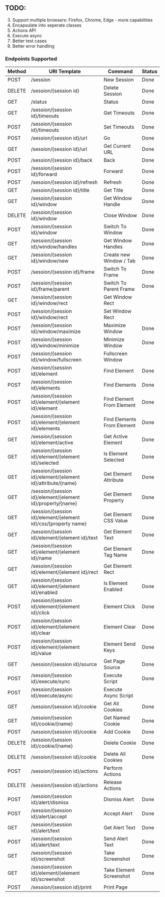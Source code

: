 ## TODO:
3. Support multiple browsers: Firefox, Chrome, Edge - more capabilities
1. Encapsulate into seperate classes
1. Actions API
1. Execute async
2. Better test cases
4. Better error handling

### Endpoints Supported

| Method  | URI Template                                                    | Command                    | Status  |
|---------|-----------------------------------------------------------------|----------------------------|---------|
| POST    | /session                                                        | New Session                | Done    |
| DELETE  | /session/{session id}                                           | Delete Session             | Done    |
| GET     | /status                                                         | Status                     | Done    |
| GET     | /session/{session id}/timeouts                                  | Get Timeouts               | Done    |
| POST    | /session/{session id}/timeouts                                  | Set Timeouts               | Done    |
| POST    | /session/{session id}/url                                       | Go                         | Done    |
| GET     | /session/{session id}/url                                       | Get Current URL            | Done    |
| POST    | /session/{session id}/back                                      | Back                       | Done    |
| POST    | /session/{session id}/forward                                   | Forward                    | Done    |
| POST    | /session/{session id}/refresh                                   | Refresh                    | Done    |
| GET     | /session/{session id}/title                                     | Get Title                  | Done    |
| GET     | /session/{session id}/window                                    | Get Window Handle          | Done    |
| DELETE  | /session/{session id}/window                                    | Close Window               | Done    |
| POST    | /session/{session id}/window                                    | Switch To Window           | Done    |
| GET     | /session/{session id}/window/handles                            | Get Window Handles         | Done    |
| GET     | /session/{session id}/window/new                                | Create new Window / Tab    | Done    |
| POST    | /session/{session id}/frame                                     | Switch To Frame            | Done    |
| POST    | /session/{session id}/frame/parent                              | Switch To Parent Frame     | Done    |
| GET     | /session/{session id}/window/rect                               | Get Window Rect            |         |
| POST    | /session/{session id}/window/rect                               | Set Window Rect            |         |
| POST    | /session/{session id}/window/maximize                           | Maximize Window            | Done    |
| POST    | /session/{session id}/window/minimize                           | Minimize Window            | Done    |
| POST    | /session/{session id}/window/fullscreen                         | Fullscreen Window          |         |
| POST    | /session/{session id}/element                                   | Find Element               | Done    |
| POST    | /session/{session id}/elements                                  | Find Elements              | Done    |
| POST    | /session/{session id}/element/{element id}/element              | Find Element From Element  | Done    |
| POST    | /session/{session id}/element/{element id}/elements             | Find Elements From Element | Done    |
| GET     | /session/{session id}/element/active                            | Get Active Element         | Done    |
| GET     | /session/{session id}/element/{element id}/selected             | Is Element Selected        | Done    |
| GET     | /session/{session id}/element/{element id}/attribute/{name}     | Get Element Attribute      | Done    |
| GET     | /session/{session id}/element/{element id}/property/{name}      | Get Element Property       | Done    |
| GET     | /session/{session id}/element/{element id}/css/{property name}  | Get Element CSS Value      | Done    |
| GET     | /session/{session id}/element/{element id}/text                 | Get Element Text           | Done    |
| GET     | /session/{session id}/element/{element id}/name                 | Get Element Tag Name       | Done    |
| GET     | /session/{session id}/element/{element id}/rect                 | Get Element Rect           |         |
| GET     | /session/{session id}/element/{element id}/enabled              | Is Element Enabled         | Done    |
| POST    | /session/{session id}/element/{element id}/click                | Element Click              | Done    |
| POST    | /session/{session id}/element/{element id}/clear                | Element Clear              | Done    |
| POST    | /session/{session id}/element/{element id}/value                | Element Send Keys          | Done    |
| GET     | /session/{session id}/source                                    | Get Page Source            | Done    |
| POST    | /session/{session id}/execute/sync                              | Execute Script             | Done    |
| POST    | /session/{session id}/execute/async                             | Execute Async Script       |         |
| GET     | /session/{session id}/cookie                                    | Get All Cookies            | Done    |
| GET     | /session/{session id}/cookie/{name}                             | Get Named Cookie           | Done    |
| POST    | /session/{session id}/cookie                                    | Add Cookie                 | Done    |
| DELETE  | /session/{session id}/cookie/{name}                             | Delete Cookie              | Done    |
| DELETE  | /session/{session id)/cookie                                    | Delete All Cookies         | Done    |
| POST    | /session/{session id}/actions                                   | Perform Actions            |         |
| DELETE  | /session/{session id}/actions                                   | Release Actions            |         |
| POST    | /session/{session id}/alert/dismiss                             | Dismiss Alert              | Done    |
| POST    | /session/{session id}/alert/accept                              | Accept Alert               | Done    |
| GET     | /session/{session id}/alert/text                                | Get Alert Text             | Done    |
| POST    | /session/{session id}/alert/text                                | Send Alert Text            | Done    |
| GET     | /session/{session id}/screenshot                                | Take Screenshot            | Done    |
| GET     | /session/{session id}/element/{element id}/screenshot           | Take Element Screenshot    | Done    |
| POST    | /session/{session id}/print                                     | Print Page                 |         |
